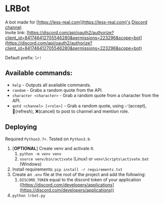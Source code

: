 # LRBot
A bot made for [https://less-real.com](https://less-real.com)'s [Discord channel](https://discord.com/invite/3Zd46Uc).  
Invite link: [https://discord.com/api/oauth2/authorize?client_id=841746412705546280&permissions=223296&scope=bot](https://discord.com/api/oauth2/authorize?client_id=841746412705546280&permissions=223296&scope=bot)

Default prefix: `lr!`  
## Available commands:
- `help` - Outputs all available commands.
- `random` - Grabs a random quote from the API.
- `character <character>` - Grab a random quote from a character from the API.
- `qotd <channel> [<role>]` - Grab a random quote, using ✅(accept), 🔄(refresh), ❌(cancel) to post to channel and mention role.

## Deploying
Required `Python3.7+`. Tested on `Python3.9`.

1. [**OPTIONAL**] Create venv and activate it.
    1. `python -m venv venv`
    2. `source venv/bin/activate` (Linux) or `venv\Scripts\activate.bat` (Windows)
2. Install requirements: `pip install -r requirements.txt`
3. Create an `.env` file at the root of the project and add the following: 
    1. `DISCORD_TOKEN` equal to the discord token of your application ([https://discord.com/developers/applications](https://discord.com/developers/applications))
4. `python lrbot.py`
